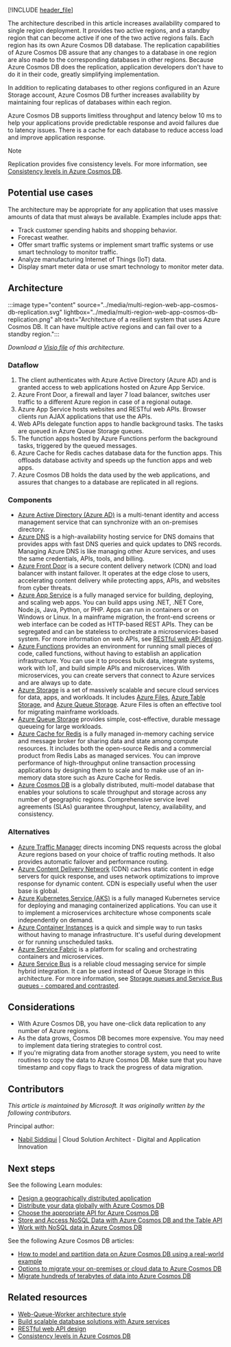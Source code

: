[!INCLUDE [header_file](../../../includes/sol-idea-header.md)]

The architecture described in this article increases availability compared to single region deployment. It provides two active regions, and a standby region that can become active if one of the two active regions fails. Each region has its own Azure Cosmos DB database. The replication capabilities of Azure Cosmos DB assure that any changes to a database in one region are also made to the corresponding databases in other regions.  Because Azure Cosmos DB does the replication, application developers don't have to do it in their code, greatly simplifying implementation.

In addition to replicating databases to other regions configured in an Azure Storage account, Azure Cosmos DB further increases availability by maintaining four replicas of databases within each region.

Azure Cosmos DB supports limitless throughput and latency below 10 ms to help your applications provide predictable response and avoid failures due to latency issues. There is a cache for each database to reduce access load and improve application response.

> [!Note]
> Replication provides five consistency levels. For more information, see [Consistency levels in Azure Cosmos DB](/azure/cosmos-db/consistency-levels).

## Potential use cases

The architecture may be appropriate for any application that uses massive amounts of data that must always be available. Examples include apps that:

- Track customer spending habits and shopping behavior.
- Forecast weather.
- Offer smart traffic systems or implement smart traffic systems or use smart technology to monitor traffic.
- Analyze manufacturing Internet of Things (IoT) data.
- Display smart meter data or use smart technology to monitor meter data.

## Architecture

:::image type="content" source="../media/multi-region-web-app-cosmos-db-replication.svg" lightbox="../media/multi-region-web-app-cosmos-db-replication.png" alt-text="Architecture of a resilient system that uses Azure Cosmos DB. It can have multiple active regions and can fail over to a standby region.":::

*Download a [Visio file](https://arch-center.azureedge.net/US-1857597-PR-3334-multi-region-web-app-cosmos-db-replication.vsdx) of this architecture.*

### Dataflow

1. The client authenticates with Azure Active Directory (Azure AD) and is granted access to web applications hosted on Azure App Service.
1. Azure Front Door, a firewall and layer 7 load balancer, switches user traffic to a different Azure region in case of a regional outage.
1. Azure App Service hosts websites and RESTful web APIs. Browser clients run AJAX applications that use the APIs.
1. Web APIs delegate function apps to handle background tasks. The tasks are queued in Azure Queue Storage queues.
1. The function apps hosted by Azure Functions perform the background tasks, triggered by the queued messages.
1. Azure Cache for Redis caches database data for the function apps. This offloads database activity and speeds up the function apps and web apps.
1. Azure Cosmos DB holds the data used by the web applications, and assures that changes to a database are replicated in all regions.

### Components

- [Azure Active Directory (Azure AD)](https://azure.microsoft.com/services/active-directory) is a multi-tenant identity and access management service that can synchronize with an on-premises directory.
- [Azure DNS](https://azure.microsoft.com/services/dns) is a high-availability hosting service for DNS domains that provides apps with fast DNS queries and quick updates to DNS records. Managing Azure DNS is like managing other Azure services, and uses the same credentials, APIs, tools, and billing.
- [Azure Front Door](https://azure.microsoft.com/services/frontdoor) is a secure content delivery network (CDN) and load balancer with instant failover. It operates at the edge close to users, accelerating content delivery while protecting apps, APIs, and websites from cyber threats.
- [Azure App Service](https://azure.microsoft.com/services/app-service) is a fully managed service for building, deploying, and scaling web apps. You can build apps using .NET, .NET Core, Node.js, Java, Python, or PHP. Apps can run in containers or on Windows or Linux. In a mainframe migration, the front-end screens or web interface can be coded as HTTP-based REST APIs. They can be segregated and can be stateless to orchestrate a microservices-based system. For more information on web APIs, see [RESTful web API design](../../best-practices/api-design.md).
- [Azure Functions](https://azure.microsoft.com/services/functions) provides an environment for running small pieces of code, called functions, without having to establish an application infrastructure. You can use it to process bulk data, integrate systems, work with IoT, and build simple APIs and microservices. With microservices, you can create servers that connect to Azure services and are always up to date.
- [Azure Storage](https://azure.microsoft.com/product-categories/storage) is a set of massively scalable and secure cloud services for data, apps, and workloads. It includes [Azure Files](https://azure.microsoft.com/services/storage/files), [Azure Table Storage](https://azure.microsoft.com/services/storage/tables), and [Azure Queue Storage](https://azure.microsoft.com/services/storage/queues). Azure Files is often an effective tool for migrating mainframe workloads.
- [Azure Queue Storage](https://azure.microsoft.com/services/storage/queues/) provides simple, cost-effective, durable message queueing for large workloads.
- [Azure Cache for Redis](https://azure.microsoft.com/services/cache) is a fully managed in-memory caching service and message broker for sharing data and state among compute resources. It includes both the open-source Redis and a commercial product from Redis Labs as managed services. You can improve performance of high-throughput online transaction processing applications by designing them to scale and to make use of an in-memory data store such as Azure Cache for Redis.
- [Azure Cosmos DB](https://azure.microsoft.com/services/cosmos-db) is a globally distributed, multi-model database that enables your solutions to scale throughput and storage across any number of geographic regions. Comprehensive service level agreements (SLAs) guarantee throughput, latency, availability, and consistency.

### Alternatives

- [Azure Traffic Manager](https://azure.microsoft.com/services/traffic-manager) directs incoming DNS requests across the global Azure regions based on your choice of traffic routing methods. It also provides automatic failover and performance routing.
- [Azure Content Delivery Network](https://azure.microsoft.com/services/cdn) (CDN) caches static content in edge servers for quick response, and uses network optimizations to improve response for dynamic content. CDN is especially useful when the user base is global.
- [Azure Kubernetes Service (AKS)](https://azure.microsoft.com/services/kubernetes-service) is a fully managed Kubernetes service for deploying and managing containerized applications. You can use it to implement a microservices architecture whose components scale independently on demand.
- [Azure Container Instances](https://azure.microsoft.com/services/container-instances) is a quick and simple way to run tasks without having to manage infrastructure. It's useful during development or for running unscheduled tasks.
- [Azure Service Fabric](https://azure.microsoft.com/services/service-fabric) is a platform for scaling and orchestrating containers and microservices.
- [Azure Service Bus](https://azure.microsoft.com/services/service-bus) is a reliable cloud messaging service for simple hybrid integration. It can be used instead of Queue Storage in this architecture. For more information, see [Storage queues and Service Bus queues - compared and contrasted](/azure/service-bus-messaging/service-bus-azure-and-service-bus-queues-compared-contrasted).

## Considerations

- With Azure Cosmos DB, you have one-click data replication to any number of Azure regions.
- As the data grows, Cosmos DB becomes more expensive. You may need to implement data tiering strategies to control cost.
- If you're migrating data from another storage system, you need to write routines to copy the data to Azure Cosmos DB. Make sure that you have timestamp and copy flags to track the progress of data migration.

## Contributors

*This article is maintained by Microsoft. It was originally written by the following contributors.*

Principal author:

 * [Nabil Siddiqui](https://www.linkedin.com/in/nabilshams) | Cloud Solution Architect - Digital and Application Innovation

## Next steps

See the following Learn modules:

- [Design a geographically distributed application](/learn/modules/design-a-geographically-distributed-application)
- [Distribute your data globally with Azure Cosmos DB](/learn/modules/distribute-data-globally-with-cosmos-db)
- [Choose the appropriate API for Azure Cosmos DB](/learn/modules/choose-api-for-cosmos-db)
- [Store and Access NoSQL Data with Azure Cosmos DB and the Table API](/learn/modules/store-access-data-cosmos-table-api)
- [Work with NoSQL data in Azure Cosmos DB](/learn/paths/work-with-nosql-data-in-azure-cosmos-db)

See the following Azure Cosmos DB articles:

- [How to model and partition data on Azure Cosmos DB using a real-world example](/azure/cosmos-db/how-to-model-partition-example)
- [Options to migrate your on-premises or cloud data to Azure Cosmos DB](/azure/cosmos-db/cosmosdb-migrationchoices)
- [Migrate hundreds of terabytes of data into Azure Cosmos DB](/azure/cosmos-db/migrate-cosmosdb-data)

## Related resources

- [Web-Queue-Worker architecture style](../../guide/architecture-styles/web-queue-worker.yml)
- [Build scalable database solutions with Azure services](../../data-guide/scenarios/build-scalable-database-solutions-azure-services.md)
- [RESTful web API design](../../best-practices/api-design.md)
- [Consistency levels in Azure Cosmos DB](/azure/cosmos-db/consistency-levels)
